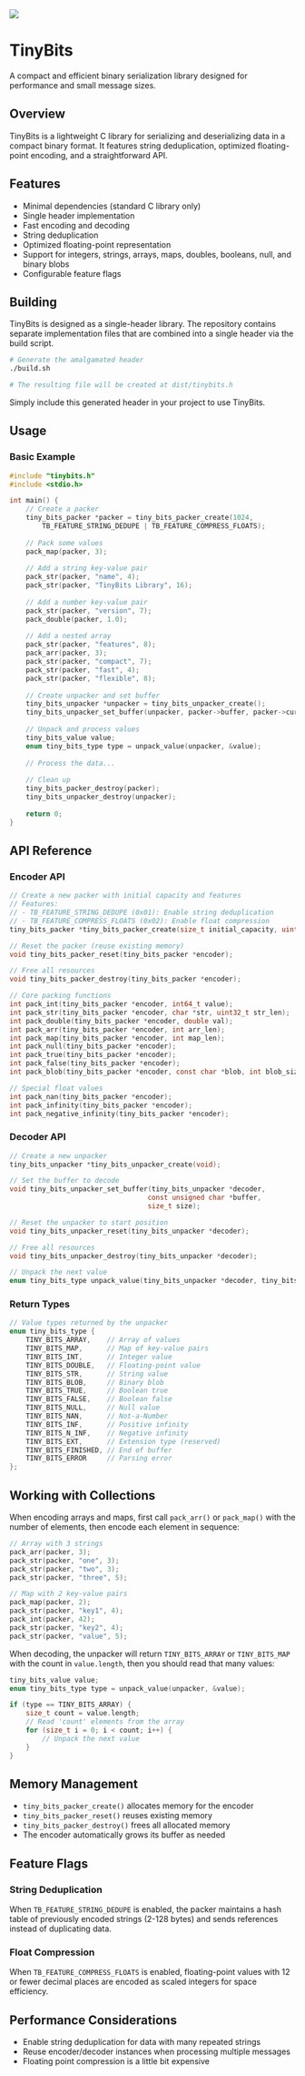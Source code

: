 <img src="https://github.com/oldmoe/tinybits/blob/main/TinyBitsLogo.svg"/>

# TinyBits

A compact and efficient binary serialization library designed for performance and small message sizes.

## Overview

TinyBits is a lightweight C library for serializing and deserializing data in a compact binary format. It features string deduplication, optimized floating-point encoding, and a straightforward API.

## Features

- Minimal dependencies (standard C library only)
- Single header implementation
- Fast encoding and decoding
- String deduplication
- Optimized floating-point representation
- Support for integers, strings, arrays, maps, doubles, booleans, null, and binary blobs
- Configurable feature flags

## Building

TinyBits is designed as a single-header library. The repository contains separate implementation files that are combined into a single header via the build script.

```bash
# Generate the amalgamated header
./build.sh

# The resulting file will be created at dist/tinybits.h
```

Simply include this generated header in your project to use TinyBits.

## Usage

### Basic Example

```c
#include "tinybits.h"
#include <stdio.h>

int main() {
    // Create a packer
    tiny_bits_packer *packer = tiny_bits_packer_create(1024, 
        TB_FEATURE_STRING_DEDUPE | TB_FEATURE_COMPRESS_FLOATS);
    
    // Pack some values
    pack_map(packer, 3);
    
    // Add a string key-value pair
    pack_str(packer, "name", 4);
    pack_str(packer, "TinyBits Library", 16);
    
    // Add a number key-value pair
    pack_str(packer, "version", 7);
    pack_double(packer, 1.0);
    
    // Add a nested array
    pack_str(packer, "features", 8);
    pack_arr(packer, 3);
    pack_str(packer, "compact", 7);
    pack_str(packer, "fast", 4);
    pack_str(packer, "flexible", 8);
    
    // Create unpacker and set buffer
    tiny_bits_unpacker *unpacker = tiny_bits_unpacker_create();
    tiny_bits_unpacker_set_buffer(unpacker, packer->buffer, packer->current_pos);
    
    // Unpack and process values
    tiny_bits_value value;
    enum tiny_bits_type type = unpack_value(unpacker, &value);
    
    // Process the data...
    
    // Clean up
    tiny_bits_packer_destroy(packer);
    tiny_bits_unpacker_destroy(unpacker);
    
    return 0;
}
```

## API Reference

### Encoder API

```c
// Create a new packer with initial capacity and features
// Features:
// - TB_FEATURE_STRING_DEDUPE (0x01): Enable string deduplication
// - TB_FEATURE_COMPRESS_FLOATS (0x02): Enable float compression
tiny_bits_packer *tiny_bits_packer_create(size_t initial_capacity, uint8_t features);

// Reset the packer (reuse existing memory)
void tiny_bits_packer_reset(tiny_bits_packer *encoder);

// Free all resources
void tiny_bits_packer_destroy(tiny_bits_packer *encoder);

// Core packing functions
int pack_int(tiny_bits_packer *encoder, int64_t value);
int pack_str(tiny_bits_packer *encoder, char *str, uint32_t str_len);
int pack_double(tiny_bits_packer *encoder, double val);
int pack_arr(tiny_bits_packer *encoder, int arr_len);
int pack_map(tiny_bits_packer *encoder, int map_len);
int pack_null(tiny_bits_packer *encoder);
int pack_true(tiny_bits_packer *encoder);
int pack_false(tiny_bits_packer *encoder);
int pack_blob(tiny_bits_packer *encoder, const char *blob, int blob_size);

// Special float values
int pack_nan(tiny_bits_packer *encoder);
int pack_infinity(tiny_bits_packer *encoder);
int pack_negative_infinity(tiny_bits_packer *encoder);
```

### Decoder API

```c
// Create a new unpacker
tiny_bits_unpacker *tiny_bits_unpacker_create(void);

// Set the buffer to decode
void tiny_bits_unpacker_set_buffer(tiny_bits_unpacker *decoder, 
                                  const unsigned char *buffer, 
                                  size_t size);

// Reset the unpacker to start position
void tiny_bits_unpacker_reset(tiny_bits_unpacker *decoder);

// Free all resources
void tiny_bits_unpacker_destroy(tiny_bits_unpacker *decoder);

// Unpack the next value
enum tiny_bits_type unpack_value(tiny_bits_unpacker *decoder, tiny_bits_value *value);
```

### Return Types

```c
// Value types returned by the unpacker
enum tiny_bits_type {
    TINY_BITS_ARRAY,    // Array of values
    TINY_BITS_MAP,      // Map of key-value pairs
    TINY_BITS_INT,      // Integer value
    TINY_BITS_DOUBLE,   // Floating-point value
    TINY_BITS_STR,      // String value
    TINY_BITS_BLOB,     // Binary blob
    TINY_BITS_TRUE,     // Boolean true
    TINY_BITS_FALSE,    // Boolean false
    TINY_BITS_NULL,     // Null value
    TINY_BITS_NAN,      // Not-a-Number
    TINY_BITS_INF,      // Positive infinity
    TINY_BITS_N_INF,    // Negative infinity
    TINY_BITS_EXT,      // Extension type (reserved)
    TINY_BITS_FINISHED, // End of buffer
    TINY_BITS_ERROR     // Parsing error
};
```

## Working with Collections

When encoding arrays and maps, first call `pack_arr()` or `pack_map()` with the number of elements, then encode each element in sequence:

```c
// Array with 3 strings
pack_arr(packer, 3);
pack_str(packer, "one", 3);
pack_str(packer, "two", 3);
pack_str(packer, "three", 5);

// Map with 2 key-value pairs
pack_map(packer, 2);
pack_str(packer, "key1", 4);
pack_int(packer, 42);
pack_str(packer, "key2", 4);
pack_str(packer, "value", 5);
```

When decoding, the unpacker will return `TINY_BITS_ARRAY` or `TINY_BITS_MAP` with the count in `value.length`, then you should read that many values:

```c
tiny_bits_value value;
enum tiny_bits_type type = unpack_value(unpacker, &value);

if (type == TINY_BITS_ARRAY) {
    size_t count = value.length;
    // Read 'count' elements from the array
    for (size_t i = 0; i < count; i++) {
        // Unpack the next value
    }
}
```

## Memory Management

- `tiny_bits_packer_create()` allocates memory for the encoder
- `tiny_bits_packer_reset()` reuses existing memory
- `tiny_bits_packer_destroy()` frees all allocated memory
- The encoder automatically grows its buffer as needed

## Feature Flags

### String Deduplication

When `TB_FEATURE_STRING_DEDUPE` is enabled, the packer maintains a hash table of previously encoded strings (2-128 bytes) and sends references instead of duplicating data.

### Float Compression

When `TB_FEATURE_COMPRESS_FLOATS` is enabled, floating-point values with 12 or fewer decimal places are encoded as scaled integers for space efficiency.

## Performance Considerations

- Enable string deduplication for data with many repeated strings
- Reuse encoder/decoder instances when processing multiple messages
- Floating point compression is a little bit expensive

